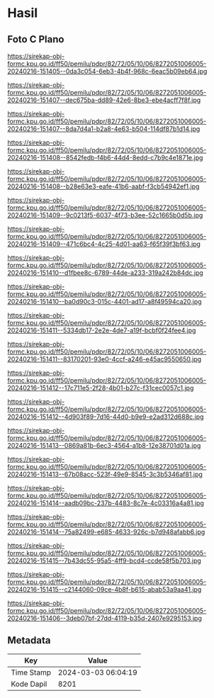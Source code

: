 # Hasil

## Foto C Plano

https://sirekap-obj-formc.kpu.go.id/ff50/pemilu/pdpr/82/72/05/10/06/8272051006005-20240216-151405--0da3c054-6eb3-4b4f-968c-6eac5b09eb64.jpg

https://sirekap-obj-formc.kpu.go.id/ff50/pemilu/pdpr/82/72/05/10/06/8272051006005-20240216-151407--dec675ba-dd89-42e6-8be3-ebe4acff7f8f.jpg

https://sirekap-obj-formc.kpu.go.id/ff50/pemilu/pdpr/82/72/05/10/06/8272051006005-20240216-151407--8da7d4a1-b2a8-4e63-b504-114df87b1d14.jpg

https://sirekap-obj-formc.kpu.go.id/ff50/pemilu/pdpr/82/72/05/10/06/8272051006005-20240216-151408--8542fedb-f4b6-44d4-8edd-c7b9c4e1871e.jpg

https://sirekap-obj-formc.kpu.go.id/ff50/pemilu/pdpr/82/72/05/10/06/8272051006005-20240216-151408--b28e63e3-eafe-41b6-aabf-f3cb54942ef1.jpg

https://sirekap-obj-formc.kpu.go.id/ff50/pemilu/pdpr/82/72/05/10/06/8272051006005-20240216-151409--9c0213f5-6037-4f73-b3ee-52c1665b0d5b.jpg

https://sirekap-obj-formc.kpu.go.id/ff50/pemilu/pdpr/82/72/05/10/06/8272051006005-20240216-151409--471c6bc4-4c25-4d01-aa63-f65f39f3bf63.jpg

https://sirekap-obj-formc.kpu.go.id/ff50/pemilu/pdpr/82/72/05/10/06/8272051006005-20240216-151410--d1fbee8c-6789-44de-a233-319a242b84dc.jpg

https://sirekap-obj-formc.kpu.go.id/ff50/pemilu/pdpr/82/72/05/10/06/8272051006005-20240216-151410--ba0d90c3-015c-4401-ad17-a8f49594ca20.jpg

https://sirekap-obj-formc.kpu.go.id/ff50/pemilu/pdpr/82/72/05/10/06/8272051006005-20240216-151411--5334db17-2e2e-4de7-a19f-bcbf0f24fee4.jpg

https://sirekap-obj-formc.kpu.go.id/ff50/pemilu/pdpr/82/72/05/10/06/8272051006005-20240216-151411--83170201-93e0-4ccf-a246-e45ac9550650.jpg

https://sirekap-obj-formc.kpu.go.id/ff50/pemilu/pdpr/82/72/05/10/06/8272051006005-20240216-151412--17c711e5-2f28-4b01-b27c-f31cec0057c1.jpg

https://sirekap-obj-formc.kpu.go.id/ff50/pemilu/pdpr/82/72/05/10/06/8272051006005-20240216-151412--4d903f89-7d16-44d0-b9e9-e2ad312d688c.jpg

https://sirekap-obj-formc.kpu.go.id/ff50/pemilu/pdpr/82/72/05/10/06/8272051006005-20240216-151413--0869a81b-6ec3-4564-a1b8-12e38701d01a.jpg

https://sirekap-obj-formc.kpu.go.id/ff50/pemilu/pdpr/82/72/05/10/06/8272051006005-20240216-151413--67b08acc-523f-49e9-8545-3c3b5346af81.jpg

https://sirekap-obj-formc.kpu.go.id/ff50/pemilu/pdpr/82/72/05/10/06/8272051006005-20240216-151414--aadb09bc-237b-4483-8c7e-4c03316a4a81.jpg

https://sirekap-obj-formc.kpu.go.id/ff50/pemilu/pdpr/82/72/05/10/06/8272051006005-20240216-151414--75a82499-e685-4633-926c-b7d948afabb6.jpg

https://sirekap-obj-formc.kpu.go.id/ff50/pemilu/pdpr/82/72/05/10/06/8272051006005-20240216-151415--7b43dc55-95a5-4ff9-bcd4-ccde58f5b703.jpg

https://sirekap-obj-formc.kpu.go.id/ff50/pemilu/pdpr/82/72/05/10/06/8272051006005-20240216-151415--c2144060-09ce-4b8f-b615-abab53a9aa41.jpg

https://sirekap-obj-formc.kpu.go.id/ff50/pemilu/pdpr/82/72/05/10/06/8272051006005-20240216-151406--3deb07bf-27dd-4119-b35d-2407e9295153.jpg


## Metadata

| Key        | Value               |
| ---------- | ------------------- |
| Time Stamp | 2024-03-03 06:04:19 |
| Kode Dapil | 8201                |



